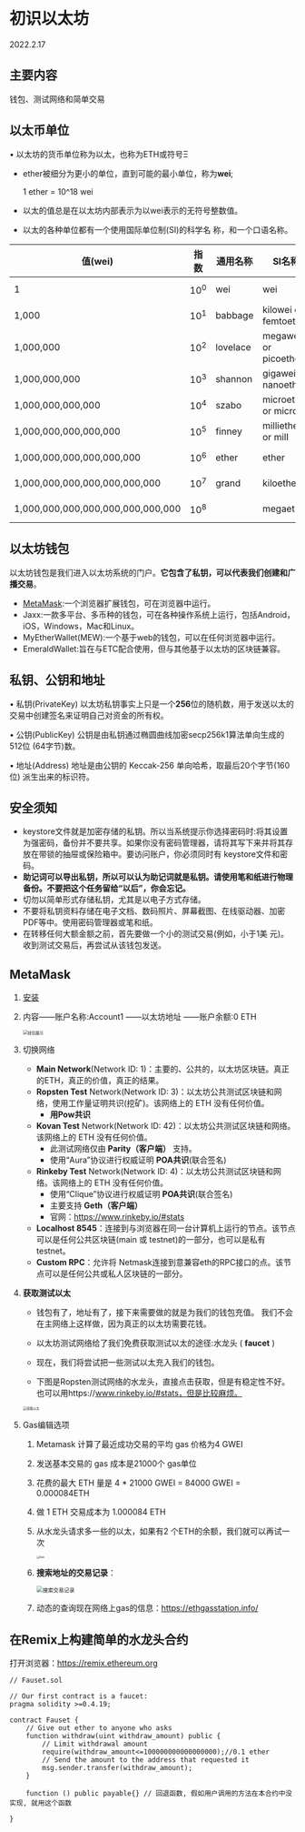 # 初识以太坊

2022.2.17

## 主要内容

钱包、测试网络和简单交易

## 以太币单位

• 以太坊的货币单位称为以太，也称为ETH或符号Ξ

- ether被细分为更小的单位，直到可能的最小单位，称为**wei**;

  1 ether = 10^18 wei

- 以太的值总是在以太坊内部表示为以wei表示的无符号整数值。

- 以太的各种单位都有一个使用国际单位制(SI)的科学名 称，和一个口语名称。

| 值(wei)                           | 指数     | 通用名称 | SI名称                |
| --------------------------------- | -------- | -------- | --------------------- |
| 1                                 | $$10^0$$ | wei      | wei                   |
| 1,000                             | $$10^1$$ | babbage  | kilowei or femtoether |
| 1,000,000                         | $$10^2$$ | lovelace | megawei or picoether  |
| 1,000,000,000                     | $$10^3$$ | shannon  | gigawei or nanoether  |
| 1,000,000,000,000                 | $$10^4$$ | szabo    | microether or micro   |
| 1,000,000,000,000,000             | $$10^5$$ | finney   | milliether or mill    |
| 1,000,000,000,000,000,000         | $$10^6$$ | ether    | ether                 |
| 1,000,000,000,000,000,000,000     | $$10^7$$ | grand    | kiloether             |
| 1,000,000,000,000,000,000,000,000 | $$10^8$$ |          | megaether             |

## 以太坊钱包

以太坊钱包是我们进入以太坊系统的门户。**它包含了私钥，可以代表我们创建和广播交易**。

- [MetaMask](https://chrome.google.com/webstore/category/extensions):一个浏览器扩展钱包，可在浏览器中运行。
- Jaxx:一款多平台、多币种的钱包，可在各种操作系统上运行，包括Android，iOS，Windows，Mac和Linux。
- MyEtherWallet(MEW):一个基于web的钱包，可以在任何浏览器中运行。
- EmeraldWallet:旨在与ETC配合使用，但与其他基于以太坊的区块链兼容。

## 私钥、公钥和地址

• 私钥(PrivateKey) 以太坊私钥事实上只是一个**256**位的随机数，用于发送以太的交易中创建签名来证明自己对资金的所有权。

• 公钥(PublicKey) 公钥是由私钥通过椭圆曲线加密secp256k1算法单向生成的512位 (64字节)数。

• 地址(Address) 地址是由公钥的 Keccak-256 单向哈希，取最后20个字节(160位) 派生出来的标识符。

## 安全须知

- keystore文件就是加密存储的私钥。所以当系统提示你选择密码时:将其设置为强密码，备份并不要共享。如果你没有密码管理器，请将其写下来并将其存放在带锁的抽屉或保险箱中。要访问账户，你必须同时有 keystore文件和密码。
- **助记词可以导出私钥，所以可以认为助记词就是私钥。请使用笔和纸进行物理备份。不要把这个任务留给“以后”，你会忘记。**
- 切勿以简单形式存储私钥，尤其是以电子方式存储。
- 不要将私钥资料存储在电子文档、数码照片、屏幕截图、在线驱动器、加密PDF等中。使用密码管理器或笔和纸。
- 在转移任何大额金额之前，首先要做一个小的测试交易(例如，小于1美 元)。收到测试交易后，再尝试从该钱包发送。

## MetaMask

1. [安装](https://www.bilibili.com/video/BV1NJ411D7rf?p=9)

2. 内容——账户名称:Account1 ——以太坊地址 ——账户余额:0 ETH

   <img src="resources/钱包展示.png" alt="钱包展示" style="zoom:50%;" />

3. 切换网络

   - **Main Network**(Network ID: 1)：主要的、公共的，以太坊区块链。真正的ETH，真正的价值，真正的结果。
   - **Ropsten Test** Network(Network ID: 3)：以太坊公共测试区块链和网络，使用工作量证明共识(挖矿)。该网络上的 ETH 没有任何价值。
     - **用Pow共识**
   - **Kovan Test** Network(Network ID: 42)：以太坊公共测试区块链和网络。该网络上的 ETH 没有任何价值。
     - 此测试网络仅由 **Parity（客户端）** 支持。
     - 使用“Aura”协议进行权威证明 **POA共识**(联合签名)
   - **Rinkeby Test** Network(Network ID: 4)：以太坊公共测试区块链和网络。该网络上的 ETH 没有任何价值。
     - 使用“Clique”协议进行权威证明 **POA共识**(联合签名)
     - 主要支持 **Geth（客户端）**
     - 官网：https://www.rinkeby.io/#stats
   - **Localhost 8545**：连接到与浏览器在同一台计算机上运行的节点。该节点可以是任何公共区块链(main 或 testnet)的一部分，也可以是私有testnet。
   - **Custom RPC**：允许将 Netmask连接到意兼容eth的RPC接口的点。该节点可以是任何公共或私人区块链的一部分。

4. **获取测试以太**

   * 钱包有了，地址有了，接下来需要做的就是为我们的钱包充值。 我们不会在主网络上这样做，因为真正的以太坊需要花钱。

   * 以太坊测试网络给了我们免费获取测试以太的途径:水龙头 ( **faucet** )

   * 现在，我们将尝试把一些测试以太充入我们的钱包。

   * 下图是Ropsten测试网络的水龙头，直接点击获取，但是有稳定性不好。也可以用https://www.rinkeby.io/#stats，但是比较麻烦。

   <img src="resources/获取以太.png" alt="获取以太" style="zoom:40%;" />

5. Gas编辑选项

   1. Metamask 计算了最近成功交易的平均 gas 价格为4 GWEI

   2. 发送基本交易的 gas 成本是21000个 gas单位

   3. 花费的最大 ETH 量是 4 * 21000 GWEI = 84000 GWEI = 0.000084ETH

   4. 做 1 ETH 交易成本为 1.000084 ETH

   5. 从水龙头请求多一些的以太，如果有2 个ETH的余额，我们就可以再试一次

      <img src="resources/Gas.png" alt="Gas" style="zoom:33%;" />

   6. **搜索地址的交易记录**：

      <img src="resources/搜索交易记录.png" alt="搜索交易记录" style="zoom:67%;" />

   7. 动态的查询现在网络上gas的信息：https://ethgasstation.info/

## 在Remix上构建简单的水龙头合约

打开浏览器：https://remix.ethereum.org

```solidity
// Fauset.sol

// Our first contract is a faucet:
pragma solidity >=0.4.19;

contract Fauset {
    // Give out ether to anyone who asks
    function withdraw(uint withdraw_amount) public {
        // Limit withdrawal amount
        require(withdraw_amount<=100000000000000000);//0.1 ether
        // Send the amount to the address that requested it
        msg.sender.transfer(withdraw_amount);
    }

    function () public payable{} // 回退函数, 假如用户调用的方法在本合约中没实现, 就用这个函数

}
```

